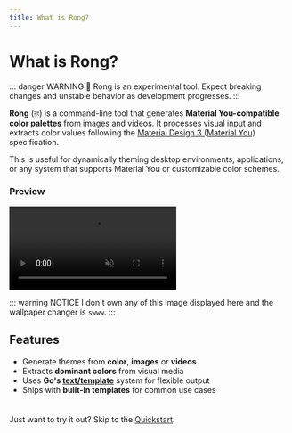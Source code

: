 ```yaml
---
title: What is Rong?
---
```


# What is Rong?

::: danger WARNING
🧪 Rong is an experimental tool. Expect breaking changes and unstable behavior as
development progresses.
:::

**Rong** (রং) is a command-line tool that generates **Material You-compatible color
palettes** from images and videos. It processes visual input and extracts color
values following the [Material Design 3 (Material You)](https://m3.material.io/)
specification.

This is useful for dynamically theming desktop environments, applications, or any
system that supports Material You or customizable color schemes.

### Preview

<video autoplay controls loop muted playsinline>
  <source src="./preview.webm" type="video/webm">
  <source src="./preview.mp4" type="video/mp4">
</video>

::: warning NOTICE
I don't own any of this image displayed here and the wallpaper changer is `swww`.
:::

## Features

- Generate themes from **color**, **images** or **videos**
- Extracts **dominant colors** from visual media
- Uses **Go's [text/template](https://pkg.go.dev/text/template)** system for flexible output
- Ships with **built-in templates** for common use cases

<div class="tip custom-block" style="padding-top: 8px">

Just want to try it out? Skip to the [Quickstart](./getting-started).

</div>
